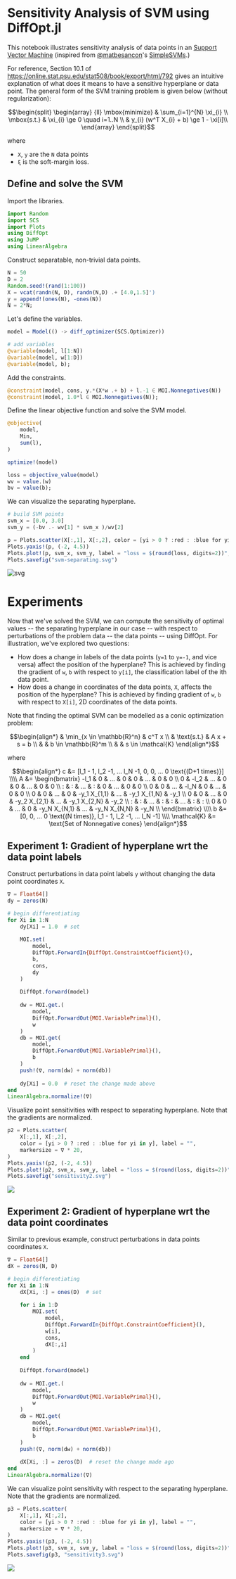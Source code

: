 # Sensitivity Analysis of SVM using DiffOpt.jl

This notebook illustrates sensitivity analysis of data points in an [Support Vector Machine](https://en.wikipedia.org/wiki/Support-vector_machine) (inspired from [@matbesancon](http://github.com/matbesancon)'s [SimpleSVMs](http://github.com/matbesancon/SimpleSVMs.jl).)

For reference, Section 10.1 of https://online.stat.psu.edu/stat508/book/export/html/792 gives an intuitive explanation of what does it means to have a sensitive hyperplane or data point. The general form of the SVM training problem is given below (without regularization):

```math
\begin{split}
\begin{array} {ll}
\mbox{minimize} & \sum_{i=1}^{N} \xi_{i} \\
\mbox{s.t.} & \xi_{i} \ge 0 \quad i=1..N  \\
            & y_{i} (w^T X_{i} + b) \ge 1 - \xi[i]\\
\end{array}
\end{split}
```
where
- `X`, `y` are the `N` data points
- `ξ` is the soft-margin loss.

## Define and solve the SVM

Import the libraries.

```julia
import Random
import SCS
import Plots
using DiffOpt
using JuMP
using LinearAlgebra
```

Construct separatable, non-trivial data points.
```julia
N = 50
D = 2
Random.seed!(rand(1:100))
X = vcat(randn(N, D), randn(N,D) .+ [4.0,1.5]')
y = append!(ones(N), -ones(N))
N = 2*N;
```

Let's define the variables.
```julia
model = Model(() -> diff_optimizer(SCS.Optimizer))

# add variables
@variable(model, l[1:N])
@variable(model, w[1:D])
@variable(model, b);
```

Add the constraints.
```julia
@constraint(model, cons, y.*(X*w .+ b) + l.-1 ∈ MOI.Nonnegatives(N))
@constraint(model, 1.0*l ∈ MOI.Nonnegatives(N));
```

Define the linear objective function and solve the SVM model.
```julia
@objective(
    model,
    Min,
    sum(l),
)

optimize!(model)

loss = objective_value(model)
wv = value.(w)
bv = value(b);
```

We can visualize the separating hyperplane. 

```julia
# build SVM points
svm_x = [0.0, 3.0]
svm_y = (-bv .- wv[1] * svm_x )/wv[2]

p = Plots.scatter(X[:,1], X[:,2], color = [yi > 0 ? :red : :blue for yi in y], label = "")
Plots.yaxis!(p, (-2, 4.5))
Plots.plot!(p, svm_x, svm_y, label = "loss = $(round(loss, digits=2))", width=3)
Plots.savefig("svm-separating.svg")
```

![svg](svm-separating.svg)

# Experiments
Now that we've solved the SVM, we can compute the sensitivity of optimal values -- the separating hyperplane in our case -- with respect to perturbations of the problem data -- the data points -- using DiffOpt. For illustration, we've explored two questions:

- How does a change in labels of the data points (`y=1` to `y=-1`, and vice versa) affect the position of the hyperplane? This is achieved by finding the gradient of `w`, `b` with respect to `y[i]`, the classification label of the ith data point.
- How does a change in coordinates of the data points, `X`, affects the position of the hyperplane? This is achieved by finding gradient of `w`, `b` with respect to `X[i]`, 2D coordinates of the data points.

Note that finding the optimal SVM can be modelled as a conic optimization problem:

```math
\begin{align*}
& \min_{x \in \mathbb{R}^n} & c^T x \\
& \text{s.t.}               & A x + s = b  \\
&                           & b \in \mathbb{R}^m  \\
&                           & s \in \mathcal{K}
\end{align*}
```

where
```math
\begin{align*}
c &= [l_1 - 1, l_2 -1, ... l_N -1, 0, 0, ... 0 \text{(D+1 times)}] \\\\

A &= 
\begin{bmatrix}
 -l_1 &    0 & ... &    0 &            0 & ... & 0 & 0  \\ 
    0 & -l_2 & ... &    0 &            0 & ... & 0 & 0  \\ 
    : &    : & ... &    : &            0 & ... & 0 & 0  \\ 
    0 &    0 & ... & -l_N &            0 & ... & 0 & 0  \\ 
    0 &    0 & ... &    0 & -y_1 X_{1,1} & ... & -y_1 X_{1,N} & -y_1  \\ 
    0 &    0 & ... &    0 & -y_2 X_{2,1} & ... & -y_1 X_{2,N} & -y_2  \\ 
    : &    : & ... &    : &           :  & ... &          :   & :   \\ 
    0 &    0 & ... &    0 & -y_N X_{N,1} & ... & -y_N X_{N,N} & -y_N  \\ 
\end{bmatrix} \\\\

b &= [0, 0, ... 0 \text{(N times)}, l_1 - 1, l_2 -1, ... l_N -1] \\\\

\mathcal{K} &= \text{Set of Nonnegative cones}
\end{align*}
```


## Experiment 1: Gradient of hyperplane wrt the data point labels

Construct perturbations in data point labels `y` without changing the data point coordinates `X`.

```julia
∇ = Float64[]
dy = zeros(N)

# begin differentiating
for Xi in 1:N
    dy[Xi] = 1.0  # set
    
    MOI.set(
        model,
        DiffOpt.ForwardIn{DiffOpt.ConstraintCoefficient}(), 
        b, 
        cons, 
        dy
    )
    
    DiffOpt.forward(model)
    
    dw = MOI.get.(
        model,
        DiffOpt.ForwardOut{MOI.VariablePrimal}(), 
        w
    ) 
    db = MOI.get(
        model,
        DiffOpt.ForwardOut{MOI.VariablePrimal}(), 
        b
    ) 
    push!(∇, norm(dw) + norm(db))
    
    dy[Xi] = 0.0  # reset the change made above
end
LinearAlgebra.normalize!(∇)
```

Visualize point sensitivities with respect to separating hyperplane. Note that the gradients are normalized.
```julia
p2 = Plots.scatter(
    X[:,1], X[:,2], 
    color = [yi > 0 ? :red : :blue for yi in y], label = "",
    markersize = ∇ * 20,
)
Plots.yaxis!(p2, (-2, 4.5))
Plots.plot!(p2, svm_x, svm_y, label = "loss = $(round(loss, digits=2))", width=3)
Plots.savefig("sensitivity2.svg")
```

![](sensitivity2.svg)


## Experiment 2: Gradient of hyperplane wrt the data point coordinates

Similar to previous example, construct perturbations in data points coordinates `X`.
```julia
∇ = Float64[]
dX = zeros(N, D)

# begin differentiating
for Xi in 1:N
    dX[Xi, :] = ones(D)  # set
    
    for i in 1:D
        MOI.set(
            model,
            DiffOpt.ForwardIn{DiffOpt.ConstraintCoefficient}(), 
            w[i], 
            cons, 
            dX[:,i]
        )
    end
    
    DiffOpt.forward(model)
    
    dw = MOI.get.(
        model,
        DiffOpt.ForwardOut{MOI.VariablePrimal}(), 
        w
    ) 
    db = MOI.get(
        model,
        DiffOpt.ForwardOut{MOI.VariablePrimal}(), 
        b
    ) 
    push!(∇, norm(dw) + norm(db))
    
    dX[Xi, :] = zeros(D)  # reset the change made ago
end
LinearAlgebra.normalize!(∇)
```

We can visualize point sensitivity with respect to the separating hyperplane. Note that the gradients are normalized.
```julia
p3 = Plots.scatter(
    X[:,1], X[:,2], 
    color = [yi > 0 ? :red : :blue for yi in y], label = "",
    markersize = ∇ * 20,
)
Plots.yaxis!(p3, (-2, 4.5))
Plots.plot!(p3, svm_x, svm_y, label = "loss = $(round(loss, digits=2))", width=3)
Plots.savefig(p3, "sensitivity3.svg")
```

![](sensitivity3.svg)

